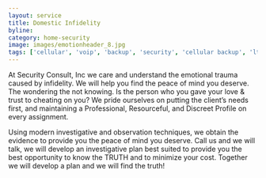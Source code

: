 ```yaml
---
layout: service
title: Domestic Infidelity
byline:
category: home-security
image: images/emotionheader_8.jpg
tags: ['cellular', 'voip', 'backup', 'security', 'cellular backup', 'lte']
---
```



At Security Consult, Inc we care and understand the emotional trauma caused by infidelity. We will help you find the peace of mind you deserve. The wondering the not knowing. Is the person who you gave your love & trust to cheating on you? We pride ourselves on putting the client’s needs first, and maintaining a Professional, Resourceful, and Discreet Profile on every assignment.

Using modern investigative and observation techniques, we obtain the evidence to provide you the peace of mind you deserve. Call us and we will talk, we will develop an investigative plan best suited to provide you the best opportunity to know the TRUTH and to minimize your cost. Together we will develop a plan and we will find the truth!
